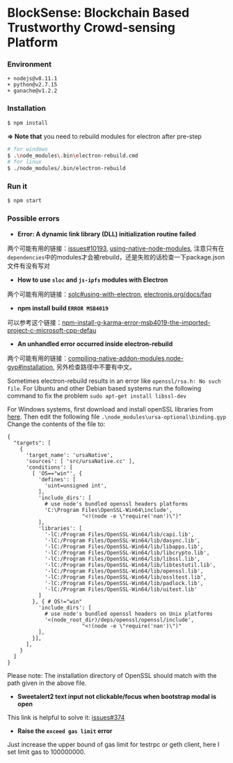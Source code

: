 # BlockSense: Blockchain Based Trustworthy Crowd-sensing Platform

### Environment

```
+ nodejs@v8.11.1
+ python@v2.7.15
+ ganache@v1.2.2
```

### Installation

```bash
$ npm install
```

**=> Note that** you need to rebuild modules for electron after pre-step

```bash
# for windows
$ .\node_modules\.bin\electron-rebuild.cmd
# for linux
$ ./node_modules/.bin/electron-rebuild
```

### Run it

```bash
$ npm start
```

### Possible errors

- **Error: A dynamic link library (DLL) initialization routine failed**

两个可能有用的链接：[issues#10193](https://github.com/electron/electron/issues/10193), [using-native-node-modules](https://electronjs.org/docs/tutorial/using-native-node-modules), 注意只有在`dependencies`中的modules才会被rebuild，还是失败的话检查一下package.json文件有没有写对

- **How to use `sloc` and `js-ipfs` modules with Electron**

两个可能有用的链接：[solc#using-with-electron](https://www.npmjs.com/package/solc#using-with-electron), [electronjs.org/docs/faq](https://electronjs.org/docs/faq)

- **npm install build `ERROR MSB4019`**

可以参考这个链接：[npm-install-g-karma-error-msb4019-the-imported-project-c-microsoft-cpp-defau](https://stackoverflow.com/questions/18774929/npm-install-g-karma-error-msb4019-the-imported-project-c-microsoft-cpp-defau)

- **An unhandled error occurred inside electron-rebuild**

两个可能有用的链接：[compiling-native-addon-modules](https://github.com/Microsoft/nodejs-guidelines/blob/master/windows-environment.md#compiling-native-addon-modules),[node-gyp#installation](https://github.com/nodejs/node-gyp#installation), 另外检查路径中不要有中文。

Sometimes electron-rebuild results in an error like `openssl/rsa.h: No such file`. 
For Ubuntu and other Debian based systems run the following command to fix the problem 
`sudo apt-get install libssl-dev`

For Windows systems, first download and install openSSL libraries from [here](https://slproweb.com/products/Win32OpenSSL.html). Then edit the following file `.\node_modules\ursa-optional\binding.gyp`
Change the contents of the file to:

```
{
  "targets": [
    {
      'target_name': 'ursaNative',
      'sources': [ 'src/ursaNative.cc' ],
      'conditions': [
        [ 'OS=="win"', {
          'defines': [
            'uint=unsigned int',
          ],
          'include_dirs': [
            # use node's bundled openssl headers platforms
            'C:\Program Files\OpenSSL-Win64\include',
                        "<!(node -e \"require('nan')\")"
          ],
          'libraries': [
            '-lC:/Program Files/OpenSSL-Win64/lib/capi.lib',
            '-lC:/Program Files/OpenSSL-Win64/lib/dasync.lib',
            '-lC:/Program Files/OpenSSL-Win64/lib/libapps.lib',
            '-lC:/Program Files/OpenSSL-Win64/lib/libcrypto.lib',
            '-lC:/Program Files/OpenSSL-Win64/lib/libssl.lib',
            '-lC:/Program Files/OpenSSL-Win64/lib/libtestutil.lib',
            '-lC:/Program Files/OpenSSL-Win64/lib/openssl.lib',
            '-lC:/Program Files/OpenSSL-Win64/lib/ossltest.lib',
            '-lC:/Program Files/OpenSSL-Win64/lib/padlock.lib',
            '-lC:/Program Files/OpenSSL-Win64/lib/uitest.lib'
          ]
        }, { # OS!="win"
          'include_dirs': [
            # use node's bundled openssl headers on Unix platforms
            '<(node_root_dir)/deps/openssl/openssl/include',
                        "<!(node -e \"require('nan')\")"
          ],
        }],
      ],
    }
  ]
}
```

Please note: The installation directory of OpenSSL should match with the path given in the above file.

- **Sweetalert2 text input not clickable/focus when bootstrap modal is open**

This link is helpful to solve it: [issues#374](https://github.com/sweetalert2/sweetalert2/issues/374)

- **Raise the `exceed gas limit` error**

Just increase the upper bound of gas limit for testrpc or geth client, here I set limit gas to 100000000.
